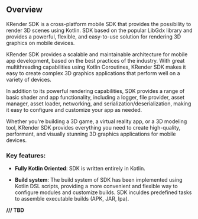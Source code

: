 ## Overview
KRender SDK is a cross-platform mobile SDK that provides the possibility to render 3D scenes using Kotlin. SDK based on the popular LibGdx library and provides a powerful, flexible, and easy-to-use solution for rendering 3D graphics on mobile devices.

KRender SDK provides a scalable and maintainable architecture for mobile app development, based on the best practices of the industry. With great multithreading capabilities using Kotlin Coroutines, KRender SDK makes it easy to create complex 3D graphics applications that perform well on a variety of devices.

In addition to its powerful rendering capabilities, SDK provides a range of basic shader and app functionality, including a logger, file provider, asset manager, asset loader, networking, and serialization/deserialization, making it easy to configure and customize your app as needed.

Whether you're building a 3D game, a virtual reality app, or a 3D modeling tool, KRender SDK provides everything you need to create high-quality, performant, and visually stunning 3D graphics applications for mobile devices.

### Key features:

* **Fully Kotlin Oriented**: SDK is written entirely in Kotlin.

* **Build system**: The build system of SDK has been implemented using Kotlin DSL scripts, providing a more convenient and flexible way to configure modules and customize builds. SDK inculdes predefined tasks to assemble executable builds (APK, JAR, Ipa).

**/// TBD**

